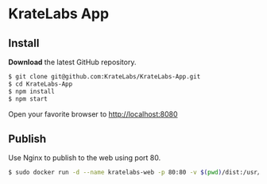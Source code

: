 # KrateLabs App

## Install

**Download** the latest GitHub repository.

```bash
$ git clone git@github.com:KrateLabs/KrateLabs-App.git
$ cd KrateLabs-App
$ npm install
$ npm start
```

Open your favorite browser to [http://localhost:8080](http://localhost:8080)

## Publish

Use Nginx to publish to the web using port 80.

```bash
$ sudo docker run -d --name kratelabs-web -p 80:80 -v $(pwd)/dist:/usr/share/nginx/html nginx:alpine
```
